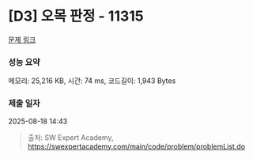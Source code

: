 # [D3] 오목 판정 - 11315 

[문제 링크](https://swexpertacademy.com/main/code/problem/problemDetail.do?contestProbId=AXaSUPYqPYMDFASQ) 

### 성능 요약

메모리: 25,216 KB, 시간: 74 ms, 코드길이: 1,943 Bytes

### 제출 일자

2025-08-18 14:43



> 출처: SW Expert Academy, https://swexpertacademy.com/main/code/problem/problemList.do